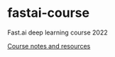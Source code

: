 # fastai-course
Fast.ai deep learning course 2022

[Course notes and resources](https://itacdonev.github.io/my-blog/posts/3-fastai-visual-notes/)